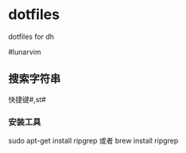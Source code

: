 # dotfiles
dotfiles for dh

#lunarvim 
## 搜索字符串
快捷键#,st#
### 安装工具
sudo apt-get install ripgrep
或者
brew install ripgrep
